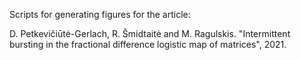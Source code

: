 
Scripts for generating figures for the article:  

D. Petkevičiūtė-Gerlach, R. Šmidtaitė and M. Ragulskis. "Intermittent bursting in the 
fractional difference logistic map of matrices", 2021.
